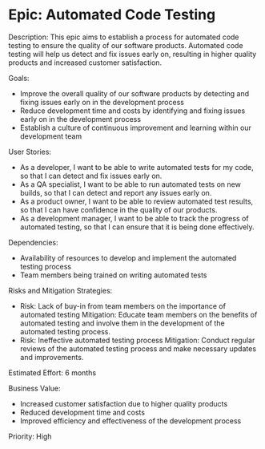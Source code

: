 # Epic: Automated Code Testing

Description: 
This epic aims to establish a process for automated code testing to ensure the quality of our software products. Automated code testing will help us detect and fix issues early on, resulting in higher quality products and increased customer satisfaction.

Goals:
- Improve the overall quality of our software products by detecting and fixing issues early on in the development process
- Reduce development time and costs by identifying and fixing issues early on in the development process
- Establish a culture of continuous improvement and learning within our development team

User Stories:
- As a developer, I want to be able to write automated tests for my code, so that I can detect and fix issues early on.
- As a QA specialist, I want to be able to run automated tests on new builds, so that I can detect and report any issues early on.
- As a product owner, I want to be able to review automated test results, so that I can have confidence in the quality of our products.
- As a development manager, I want to be able to track the progress of automated testing, so that I can ensure that it is being done effectively.

Dependencies:
- Availability of resources to develop and implement the automated testing process
- Team members being trained on writing automated tests

Risks and Mitigation Strategies:
- Risk: Lack of buy-in from team members on the importance of automated testing
  Mitigation: Educate team members on the benefits of automated testing and involve them in the development of the automated testing process.
- Risk: Ineffective automated testing process
  Mitigation: Conduct regular reviews of the automated testing process and make necessary updates and improvements.

Estimated Effort: 6 months

Business Value:
- Increased customer satisfaction due to higher quality products
- Reduced development time and costs
- Improved efficiency and effectiveness of the development process

Priority: High
